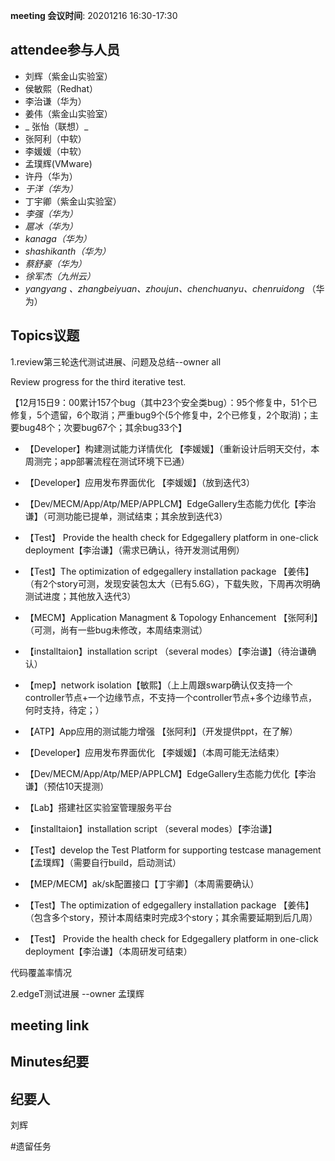 **meeting 会议时间**: 20201216 16:30-17:30

## attendee参与人员
- 刘辉（紫金山实验室）
- 侯敏熙（Redhat）
- 李治谦（华为） 
- 姜伟（紫金山实验室）
- _ 张怡（联想）_ 
- 张阿利（中软）
- 李媛媛（中软）
- 孟璞辉(VMware) 
- 许丹（华为）
-  _于洋（华为）_  
- 丁宇卿（紫金山实验室）
-  _李强（华为）_ 
-  _扈冰（华为）_ 
-    _kanaga（华为）_  
-  _shashikanth（华为）_ 
-  _蔡舒豪（华为）_ 
-  _徐军杰（九州云）_ 
- _yangyang 、zhangbeiyuan、zhoujun、chenchuanyu、chenruidong_ （华为）

## Topics议题

1.review第三轮迭代测试进展、问题及总结--owner all

Review progress for the third iterative test.

【12月15日9：00累计157个bug（其中23个安全类bug）：95个修复中，51个已修复，5个遗留，6个取消；严重bug9个(5个修复中，2个已修复，2个取消)；主要bug48个；次要bug67个；其余bug33个】


- 【Developer】构建测试能力详情优化 【李媛媛】（重新设计后明天交付，本周测完；app部署流程在测试环境下已通）
- 【Developer】应用发布界面优化 【李媛媛】（放到迭代3）
- 【Dev/MECM/App/Atp/MEP/APPLCM】EdgeGallery生态能力优化【李治谦】（可测功能已提单，测试结束；其余放到迭代3）
- 【Test】 Provide the health check for Edgegallery platform in one-click deployment【李治谦】（需求已确认，待开发测试用例）
- 【Test】The optimization of edgegallery installation package 【姜伟】（有2个story可测，发现安装包太大（已有5.6G），下载失败，下周再次明确测试进度；其他放入迭代3）
- 【MECM】Application Managment & Topology Enhancement 【张阿利】（可测，尚有一些bug未修改，本周结束测试）
- 【installtaion】installation script （several modes）【李治谦】（待治谦确认）
- 【mep】network isolation【敏熙】（上上周跟swarp确认仅支持一个controller节点+一个边缘节点，不支持一个controller节点+多个边缘节点，何时支持，待定；）


- 【ATP】App应用的测试能力增强 【张阿利】（开发提供ppt，在了解）
- 【Developer】应用发布界面优化 【李媛媛】（本周可能无法结束）
- 【Dev/MECM/App/Atp/MEP/APPLCM】EdgeGallery生态能力优化【李治谦】（预估10天提测）
- 【Lab】搭建社区实验室管理服务平台
- 【installtaion】installation script （several modes）【李治谦】
- 【Test】develop the Test Platform for supporting testcase management【孟璞辉】（需要自行build，启动测试）
- 【MEP/MECM】ak/sk配置接口【丁宇卿】（本周需要确认）
- 【Test】The optimization of edgegallery installation package 【姜伟】（包含多个story，预计本周结束时完成3个story；其余需要延期到后几周）
- 【Test】 Provide the health check for Edgegallery platform in one-click deployment【李治谦】（本周研发可结束）

代码覆盖率情况


2.edgeT测试进展 --owner 孟璞辉



## meeting link


## Minutes纪要
## 纪要人
刘辉

#遗留任务
